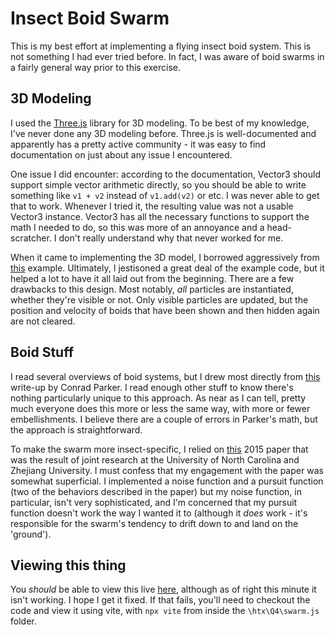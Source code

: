 # Insect Boid Swarm

This is my best effort at implementing a flying insect boid system. This is not something I had ever tried before. In fact, I was aware of boid swarms in a fairly general way prior to this exercise.

## 3D Modeling
I used the [Three.js](https://threejs.org/) library for 3D modeling. To be best of my knowledge, I've never done any 3D modeling before. Three.js is well-documented and apparently has a pretty active community - it was easy to find documentation on just about any issue I encountered.

One issue I did encounter: according to the documentation, Vector3 should support simple vector arithmetic directly, so you should be able to write something like `v1 + v2` instead of `v1.add(v2)` or etc. I was never able to get that to work. Whenever I tried it, the resulting value was not a usable Vector3 instance. Vector3 has all the necessary functions to support the math I needed to do, so this was more of an annoyance and a head-scratcher. I don't really understand why that never worked for me.

When it came to implementing the 3D model, I borrowed aggressively from [this](https://threejs.org/examples/#webgl_buffergeometry_drawrange) example. Ultimately, I jestisoned a great deal of the example code, but it helped a lot to have it all laid out from the beginning. There are a few drawbacks to this design. Most notably, *all* particles are instantiated, whether they're visible or not. Only visible particles are updated, but the position and velocity of boids that have been shown and then hidden again are not cleared.

## Boid Stuff
I read several overviews of boid systems, but I drew most directly from [this](https://vergenet.net/~conrad/boids/pseudocode.html) write-up by Conrad Parker. I read enough other stuff to know there's nothing particularly unique to this approach. As near as I can tell, pretty much everyone does this more or less the same way, with more or fewer embellishments. I believe there are a couple of errors in Parker's math, but the approach is straightforward.

To make the swarm more insect-specific, I relied on [this](https://gamma.cs.unc.edu/BSwarm/Bswarm.pdf) 2015 paper that was the result of joint research at the University of North Carolina and Zhejiang University. I must confess that my engagement with the paper was somewhat superficial. I implemented a noise function and a pursuit function (two of the behaviors described in the paper) but my noise function, in particular, isn't very sophisticated, and I'm concerned that my pursuit function doesn't work the way I wanted it to (although it *does* work - it's responsible for the swarm's tendency to drift down to and land on the 'ground').

## Viewing this thing
You *should* be able to view this live [here](https://mcwyrm.github.io/htx/), although as of right this minute it isn't working. I hope I get it fixed. If that fails, you'll need to checkout the code and view it using vite, with `npx vite` from inside the `\htx\Q4\swarm.js` folder.
